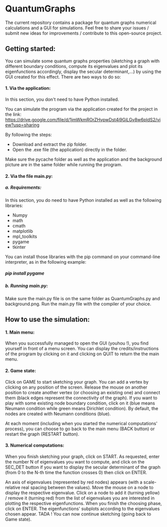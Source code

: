 # QuantumGraphs

The current repository contains a package for quantum graphs numerical calculations and a GUI for simulations. Feel free to share your issues / submit new ideas for improvements / contribute to this open-source project.

## Getting started:
You can simulate some quantum graphs properties (sketching a graph with different boundary conditions, compute its eigenvalues and plot its eigenfunctions accordingly, display the secular determinant,...) by using the GUI created for this effect. There are two ways to do so:

#### 1. Via the application:
In this section, you don't need to have Python installed.

You can simulate the program via the application created for the project in the link:
https://drive.google.com/file/d/1jmWkmROrZHvpwDst4i9GiLGv8w6pldS2/view?usp=sharing

By following the steps:
- Download and extract the zip folder.
- Open the .exe file (the application) directly in the folder.

Make sure the pycache folder as well as the application and the background picture are in the same folder while running the program.

#### 2. Via the file main.py:
##### a. Requirements:
In this section, you do need to have Python installed as well as the following libraries:
 - Numpy
 - math
 - cmath
 - matplotlib
 - mpl_toolkits 
 - pygame
 - tkinter

You can install those libraries with the pip command on your command-line interpreter, as in the following example:
##### pip install pygame

##### b. Running main.py:
Make sure the main.py file is on the same folder as QuantumGraphs.py and background.png.
Run the main.py file with the compiler of your choice.

## How to use the simulation:
#### 1. Main menu:
When you successfully managed to open the GUI (youhou !), you find yourself in front of a menu screen. 
You can display the credits/instructions of the program by clicking on it and clicking on QUIT to return the the main menu.

#### 2. Game state:
Click on GAME to start sketching your graph. You can add a vertex by clicking on any position of the screen. Release the mouse on another position to create another vertex (or choosing an existing one) and connect them (black edges represent the connectivity of the graph). If you want to play with some existing node boundary condition, click on it (blue means Neumann condition while green means Dirichlet condition). By default, the nodes are created with Neumann conditions (blue).

At each moment (including when you started the numerical computations' process), you can choose to go back to the main menu (BACK button) or restart the graph (RESTART button).

#### 3. Numerical computations:
When you finish sketching your graph, click on START. As requested, enter the number N of eigenvalues you want to compute, and click on the SEC_DET button if you want to display the secular determinant of the graph (from 0 to the N-th time the function crosses 0) then click on ENTER.

An axis of eigenvalues (represented by red nodes) appears (with a scale-relative real spacing between the values). Move the mouse on a node to display the respective eigenvalue. Click on a node to add it (turning yellow) / remove it (turning red) from the list of eigenvalues you are interested in plotting the respective eigenfunctions.
When you finish the choosing phase, click on ENTER. The eigenfunctions' subplots according to the eigenvalues chosen appear. TADA ! You can now continue sketching (going back to Game state).
